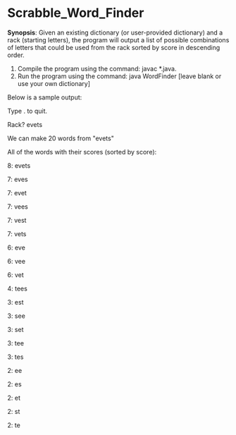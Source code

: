 # Scrabble_Word_Finder
 
**Synopsis**:
Given an existing dictionary (or user-provided dictionary) and a rack (starting letters), the program will output a list of possible combinations of letters that could be used from the rack sorted by score in descending order.

1) Compile the program using the command: javac *.java.
2) Run the program using the command: java WordFinder [leave blank or use your own dictionary]

Below is a sample output:

Type . to quit.

Rack? evets

We can make 20 words from "evets"

All of the words with their scores (sorted by score):

8: evets

7: eves

7: evet

7: vees

7: vest

7: vets

6: eve

6: vee

6: vet

4: tees

3: est

3: see

3: set

3: tee

3: tes

2: ee

2: es

2: et

2: st

2: te